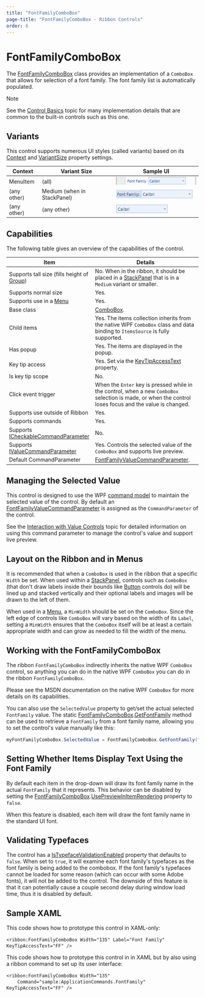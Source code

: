 ```yaml
---
title: "FontFamilyComboBox"
page-title: "FontFamilyComboBox - Ribbon Controls"
order: 6
---
```

# FontFamilyComboBox

The [FontFamilyComboBox](xref:ActiproSoftware.Windows.Controls.Ribbon.Controls.FontFamilyComboBox) class provides an implementation of a `ComboBox` that allows for selection of a font family.  The font family list is automatically populated.

> [!NOTE]
> See the [Control Basics](../control-basics.md) topic for many implementation details that are common to the built-in controls such as this one.

## Variants

This control supports numerous UI styles (called variants) based on its [Context](xref:ActiproSoftware.Windows.Controls.Ribbon.Controls.Primitives.ControlBase.Context) and [VariantSize](xref:ActiproSoftware.Windows.Controls.Ribbon.Controls.Primitives.ControlBase.VariantSize) property settings.

| Context | Variant Size | Sample UI |
|-----|-----|-----|
| MenuItem | (all) | ![Screenshot](../../images/fontfamilycombobox-menu-item-medium.gif) |
| (any other) | Medium (when in StackPanel) | ![Screenshot](../../images/fontfamilycombobox-medium.gif) |
| (any other) | (any other) | ![Screenshot](../../images/fontfamilycombobox-small.gif) |

## Capabilities

The following table gives an overview of the capabilities of the control.

| Item | Details |
|-----|-----|
| Supports tall size (fills height of [Group](../miscellaneous/group.md)) | No.  When in the ribbon, it should be placed in a [StackPanel](../layout/stackpanel.md) that is in a `Medium` variant or smaller. |
| Supports normal size | Yes. |
| Supports use in a [Menu](../miscellaneous/menu.md) | Yes. |
| Base class | [ComboBox](xref:ActiproSoftware.Windows.Controls.Ribbon.Controls.ComboBox). |
| Child items | Yes.  The items collection inherits from the native WPF `ComboBox` class and data binding to `ItemsSource` is fully supported. |
| Has popup | Yes.  The items are displayed in the popup. |
| Key tip access | Yes.  Set via the [KeyTipAccessText](xref:ActiproSoftware.Windows.Controls.Ribbon.Controls.Primitives.ComboBoxBase.KeyTipAccessText) property. |
| Is key tip scope | No. |
| Click event trigger | When the `Enter` key is pressed while in the control, when a new `ComboBox` selection is made, or when the control loses focus and the value is changed. |
| Supports use outside of Ribbon | Yes. |
| Supports commands | Yes. |
| Supports [ICheckableCommandParameter](xref:ActiproSoftware.Windows.Controls.Ribbon.Input.ICheckableCommandParameter) | No. |
| Supports [IValueCommandParameter](xref:ActiproSoftware.Windows.Controls.Ribbon.Input.IValueCommandParameter) | Yes.  Controls the selected value of the `ComboBox` and supports live preview. |
| Default CommandParameter | [FontFamilyValueCommandParameter](xref:ActiproSoftware.Windows.Controls.Ribbon.Input.FontFamilyValueCommandParameter). |

## Managing the Selected Value

This control is designed to use the WPF [command model](../../command-model/index.md) to maintain the selected value of the control.  By default an [FontFamilyValueCommandParameter](xref:ActiproSoftware.Windows.Controls.Ribbon.Input.FontFamilyValueCommandParameter) is assigned as the `CommandParameter` of the control.

See the [Interaction with Value Controls](../../command-model/value-controls.md) topic for detailed information on using this command parameter to manage the control's value and support live preview.

## Layout on the Ribbon and in Menus

It is recommended that when a `ComboBox` is used in the ribbon that a specific `Width` be set.  When used within a [StackPanel](../layout/stackpanel.md), controls such as `ComboBox` (that don't draw labels inside their bounds like [Button](button.md) controls do) will be lined up and stacked vertically and their optional labels and images will be drawn to the left of them.

When used in a [Menu](../miscellaneous/menu.md), a `MinWidth` should be set on the `ComboBox`.  Since the left edge of controls like `ComboBox` will vary based on the width of its `Label`, setting a `MinWidth` ensures that the `ComboBox` itself will be at least a certain appropriate width and can grow as needed to fill the width of the menu.

## Working with the FontFamilyComboBox

The ribbon `FontFamilyComboBox` indirectly inherits the native WPF `ComboBox` control, so anything you can do in the native WPF `ComboBox` you can do in the ribbon `FontFamilyComboBox`.

Please see the MSDN documentation on the native WPF `ComboBox` for more details on its capabilities.

You can also use the `SelectedValue` property to get/set the actual selected `FontFamily` value.  The static [FontFamilyComboBox](xref:ActiproSoftware.Windows.Controls.Ribbon.Controls.FontFamilyComboBox).[GetFontFamily](xref:ActiproSoftware.Windows.Controls.Ribbon.Controls.FontFamilyComboBox.GetFontFamily*) method can be used to retrieve a `FontFamily` from a font family name, allowing you to set the control's value manually like this:

```csharp
myFontFamilyComboBox.SelectedValue = FontFamilyComboBox.GetFontFamily("Courier New");
```

## Setting Whether Items Display Text Using the Font Family

By default each item in the drop-down will draw its font family name in the actual `FontFamily` that it represents.  This behavior can be disabled by setting the [FontFamilyComboBox](xref:ActiproSoftware.Windows.Controls.Ribbon.Controls.FontFamilyComboBox).[UsePreviewInItemRendering](xref:ActiproSoftware.Windows.Controls.Ribbon.Controls.FontFamilyComboBox.UsePreviewInItemRendering) property to `false`.

When this feature is disabled, each item will draw the font family name in the standard UI font.

## Validating Typefaces

The control has a [IsTypefaceValidationEnabled](xref:ActiproSoftware.Windows.Controls.Ribbon.Controls.FontFamilyComboBox.IsTypefaceValidationEnabled) property that defaults to `false`.  When set to `true`, it will examine each font family's typefaces as the font family is being added to the combobox.  If the font family's typefaces cannot be loaded for some reason (which can occur with some Adobe fonts), it will not be added to the control.  The downside of this feature is that it can potentially cause a couple second delay during window load time, thus it is disabled by default.

## Sample XAML

This code shows how to prototype this control in XAML-only:

```xaml
<ribbon:FontFamilyComboBox Width="135" Label="Font Family" KeyTipAccessText="FF" />
```

This code shows how to prototype this control in in XAML but by also using a ribbon command to set up its user interface:

```xaml
<ribbon:FontFamilyComboBox Width="135" 
	Command="sample:ApplicationCommands.FontFamily" KeyTipAccessText="FF" />
```
